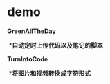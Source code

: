 # demo

**GreenAllTheDay**

​             ***自动定时上传代码以及笔记的脚本**

**TurnIntoCode**

​             ***将图片和视频转换成字符形式**